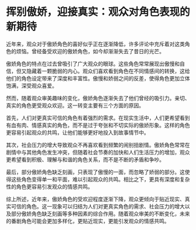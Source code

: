 # 挥别傲娇，迎接真实：观众对角色表现的新期待

近年来，观众对于傲娇角色的喜好似乎正在逐渐降低，许多评论中充斥着对这类角色的烦恼。曾经备受欢迎的傲娇角色，如今却渐渐失去了昔日的光芒。

傲娇角色的特点在过去曾吸引了广大观众的眼球。这些角色常常展现出傲慢和自信，但又隐藏着一颗脆弱的内心。观众们喜欢看到角色在不同情感间的转换，这给他们的角色设定带来了深度和丰富性。傲慢和娇弱之间的反差，使得角色更加立体饱满，深受观众喜爱。

然而，随着观众审美趣味的变化，傲娇角色逐渐失去了他们曾经的吸引力。亲切、真实的角色更受观众欢迎。这一转变主要有三个方面的原因。

首先，人们对更真实可信的角色有着强烈的需求。在现实生活中，人们更希望看到有血有肉、情感真实的角色，而不是过于夸张和不切实际的傲娇形象。这样的角色更容易引起观众的共鸣，让他们能够更好地投入到故事情节中。

其次，社会压力的增大导致观众不再喜欢看到频繁的闹别扭剧情。傲娇角色常常在剧情中与其他角色发生冲突，但随着社会节奏的加快和人们生活压力的增加，观众更希望看到积极、理解与和谐的角色关系，而不是不断的矛盾和争吵。

最后，部分傲娇角色缺乏刻画，只表现了傲慢的一面，而忽略了娇弱的部分。这使得这些角色变得单一和平面，难以引起观众的共鸣。相比之下，更具有深度和复杂性的角色更容易引发观众的情感共鸣。

综上所述，近年来，傲娇角色的受欢迎程度逐渐下降，观众更倾向于贴近现实、真实可信的角色。这一现象可以归结为人们对更真实角色的需求、社会压力的增大以及部分傲娇角色缺乏刻画等多种因素的综合作用。随着观众审美的不断变化，未来的番剧角色可能会更加多样化，更贴近现实，更能引发观众的情感共鸣。